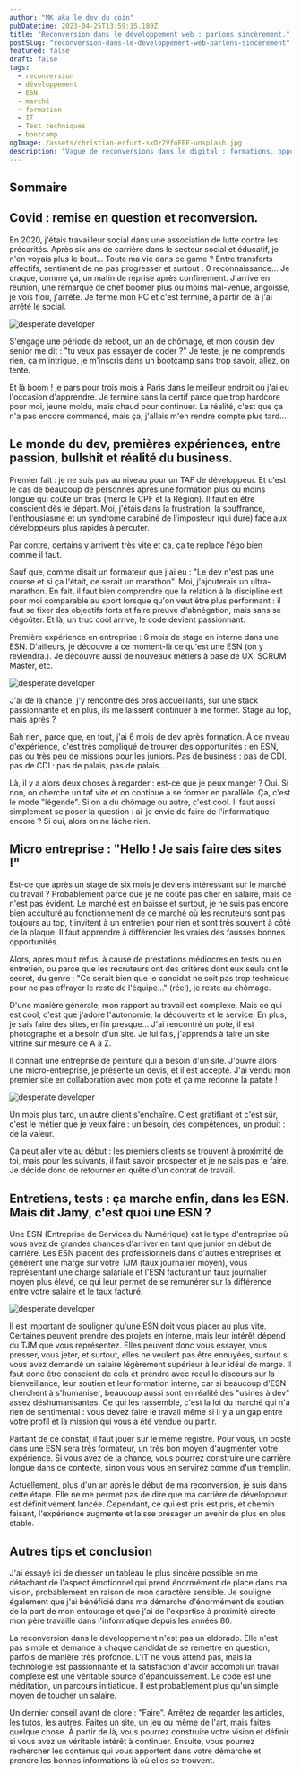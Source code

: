 ```yaml
---
author: "MK aka le dev du coin"
pubDatetime: 2023-04-25T13:59:15.189Z
title: "Reconversion dans le développement web : parlons sincèrement."
postSlug: "reconversion-dans-le-developpement-web-parlons-sincerement"
featured: false
draft: false
tags:
  - reconversion
  - développement
  - ESN
  - marché
  - formation
  - IT
  - Test techniques
  - bootcamp
ogImage: /assets/christian-erfurt-sxQz2VfoFBE-unsplash.jpg
description: "Vague de reconversions dans le digital : formations, opportunités entre passion et désillusions. Parlons sincèrement de la/ma reconversion."
---
```


## Sommaire

## Covid : remise en question et reconversion.

En 2020, j'étais travailleur social dans une association de lutte contre les précarités. Après six ans de carrière dans le secteur social et éducatif, je n'en voyais plus le bout... Toute ma vie dans ce game ? Entre transferts affectifs, sentiment de ne pas progresser et surtout : 0 reconnaissance... Je craque, comme ça, un matin de reprise après confinement. J'arrive en réunion, une remarque de chef boomer plus ou moins mal-venue, angoisse, je vois flou, j'arrête. Je ferme mon PC et c'est terminé, à partir de là j'ai arrêté le social.

![desperate developer](/assets/christian-erfurt-sxQz2VfoFBE-unsplash.jpg)

S'engage une période de reboot, un an de chômage, et mon cousin dev senior me dit : "tu veux pas essayer de coder ?" Je teste, je ne comprends rien, ça m'intrigue, je m'inscris dans un bootcamp sans trop savoir, allez, on tente.

Et là boom ! je pars pour trois mois à Paris dans le meilleur endroit où j'ai eu l'occasion d'apprendre. Je termine sans la certif parce que trop hardcore pour moi, jeune moldu, mais chaud pour continuer. La réalité, c'est que ça n'a pas encore commencé, mais ça, j'allais m'en rendre compte plus tard...

## Le monde du dev, premières expériences, entre passion, bullshit et réalité du business.

Premier fait : je ne suis pas au niveau pour un TAF de développeur. Et c'est le cas de beaucoup de personnes après une formation plus ou moins longue qui coûte un bras (merci le CPF et la Région). Il faut en être conscient dès le départ. Moi, j'étais dans la frustration, la souffrance, l'enthousiasme et un syndrome carabiné de l'imposteur (qui dure) face aux développeurs plus rapides à percuter.

Par contre, certains y arrivent très vite et ça, ça te replace l'égo bien comme il faut.

Sauf que, comme disait un formateur que j'ai eu : "Le dev n'est pas une course et si ça l'était, ce serait un marathon". Moi, j'ajouterais un ultra-marathon. En fait, il faut bien comprendre que la relation à la discipline est pour moi comparable au sport lorsque qu'on veut être plus performant : il faut se fixer des objectifs forts et faire preuve d'abnégation, mais sans se dégoûter. Et là, un truc cool arrive, le code devient passionnant.

Première expérience en entreprise : 6 mois de stage en interne dans une ESN. D'ailleurs, je découvre à ce moment-là ce qu'est une ESN (on y reviendra.). Je découvre aussi de nouveaux métiers à base de UX, SCRUM Master, etc.

![desperate developer](/assets/austin-distel-mpN7xjKQ_Ns-unsplash.jpg)

J'ai de la chance, j'y rencontre des pros accueillants, sur une stack passionnante et en plus, ils me laissent continuer à me former. Stage au top, mais après ?

Bah rien, parce que, en tout, j'ai 6 mois de dev après formation. À ce niveau d'expérience, c'est très compliqué de trouver des opportunités : en ESN, pas ou très peu de missions pour les juniors. Pas de business : pas de CDI, pas de CDI : pas de palais, pas de palais...

Là, il y a alors deux choses à regarder : est-ce que je peux manger ? Oui. Si non, on cherche un taf vite et on continue à se former en parallèle. Ça, c'est le mode "légende". Si on a du chômage ou autre, c'est cool. Il faut aussi simplement se poser la question : ai-je envie de faire de l'informatique encore ? Si oui, alors on ne lâche rien.

## Micro entreprise : "Hello ! Je sais faire des sites !"

Est-ce que après un stage de six mois je deviens intéressant sur le marché du travail ? Probablement parce que je ne coûte pas cher en salaire, mais ce n'est pas évident. Le marché est en baisse et surtout, je ne suis pas encore bien acculturé au fonctionnement de ce marché où les recruteurs sont pas toujours au top, t'invitent à un entretien pour rien et sont très souvent à côté de la plaque. Il faut apprendre à différencier les vraies des fausses bonnes opportunités.

Alors, après moult refus, à cause de prestations médiocres en tests ou en entretien, ou parce que les recruteurs ont des critères dont eux seuls ont le secret, du genre : "Ce serait bien que le candidat ne soit pas trop technique pour ne pas effrayer le reste de l'équipe..." (réel), je reste au chômage.

D'une manière générale, mon rapport au travail est complexe. Mais ce qui est cool, c'est que j'adore l'autonomie, la découverte et le service. En plus, je sais faire des sites, enfin presque... J'ai rencontré un pote, il est photographe et a besoin d'un site. Je lui fais, j'apprends à faire un site vitrine sur mesure de A à Z.

Il connaît une entreprise de peinture qui a besoin d'un site. J'ouvre alors une micro-entreprise, je présente un devis, et il est accepté. J'ai vendu mon premier site en collaboration avec mon pote et ça me redonne la patate !

![desperate developer](/assets/microsoft-edge-5bM6nLQ9Qv0-unsplash.jpg)

Un mois plus tard, un autre client s'enchaîne. C'est gratifiant et c'est sûr, c'est le métier que je veux faire : un besoin, des compétences, un produit : de la valeur.

Ça peut aller vite au début : les premiers clients se trouvent à proximité de toi, mais pour les suivants, il faut savoir prospecter et je ne sais pas le faire. Je décide donc de retourner en quête d'un contrat de travail.

## Entretiens, tests : ça marche enfin, dans les ESN. Mais dit Jamy, c'est quoi une ESN ?

Une ESN (Entreprise de Services du Numérique) est le type d'entreprise où vous avez de grandes chances d'arriver en tant que junior en début de carrière. Les ESN placent des professionnels dans d'autres entreprises et génèrent une marge sur votre TJM (taux journalier moyen), vous représentant une charge salariale et l'ESN facturant un taux journalier moyen plus élevé, ce qui leur permet de se rémunérer sur la différence entre votre salaire et le taux facturé.

![desperate developer](/assets/annie-spratt-FSFfEQkd1sc-unsplash.jpg)

Il est important de souligner qu'une ESN doit vous placer au plus vite. Certaines peuvent prendre des projets en interne, mais leur intérêt dépend du TJM que vous représentez. Elles peuvent donc vous essayer, vous presser, vous jeter, et surtout, elles ne veulent pas être ennuyées, surtout si vous avez demandé un salaire légèrement supérieur à leur idéal de marge. Il faut donc être conscient de cela et prendre avec recul le discours sur la bienveillance, leur soutien et leur formation interne, car si beaucoup d'ESN cherchent à s'humaniser, beaucoup aussi sont en réalité des "usines à dev" assez déshumanisantes. Ce qui les rassemble, c'est la loi du marché qui n'a rien de sentimental : vous devez faire le travail même si il y a un gap entre votre profil et la mission qui vous a été vendue ou partir.

Partant de ce constat, il faut jouer sur le même registre. Pour vous, un poste dans une ESN sera très formateur, un très bon moyen d'augmenter votre expérience. Si vous avez de la chance, vous pourrez construire une carrière longue dans ce contexte, sinon vous vous en servirez comme d'un tremplin.

Actuellement, plus d'un an après le début de ma reconversion, je suis dans cette étape. Elle ne me permet pas de dire que ma carrière de développeur est définitivement lancée. Cependant, ce qui est pris est pris, et chemin faisant, l'expérience augmente et laisse présager un avenir de plus en plus stable.

## Autres tips et conclusion

J'ai essayé ici de dresser un tableau le plus sincère possible en me détachant de l'aspect émotionnel qui prend énormément de place dans ma vision, probablement en raison de mon caractère sensible. Je souligne également que j'ai bénéficié dans ma démarche d'énormément de soutien de la part de mon entourage et que j'ai de l'expertise à proximité directe : mon père travaille dans l'informatique depuis les années 80.

La reconversion dans le développement n'est pas un eldorado. Elle n'est pas simple et demande à chaque candidat de se remettre en question, parfois de manière très profonde. L'IT ne vous attend pas, mais la technologie est passionnante et la satisfaction d'avoir accompli un travail complexe est une véritable source d'épanouissement. Le code est une méditation, un parcours initiatique. Il est probablement plus qu'un simple moyen de toucher un salaire.

Un dernier conseil avant de clore : "Faire". Arrêtez de regarder les articles, les tutos, les autres. Faites un site, un jeu ou même de l'art, mais faites quelque chose. À partir de là, vous pourrez construire votre vision et définir si vous avez un véritable intérêt à continuer. Ensuite, vous pourrez rechercher les contenus qui vous apportent dans votre démarche et prendre les bonnes informations là où elles se trouvent.
